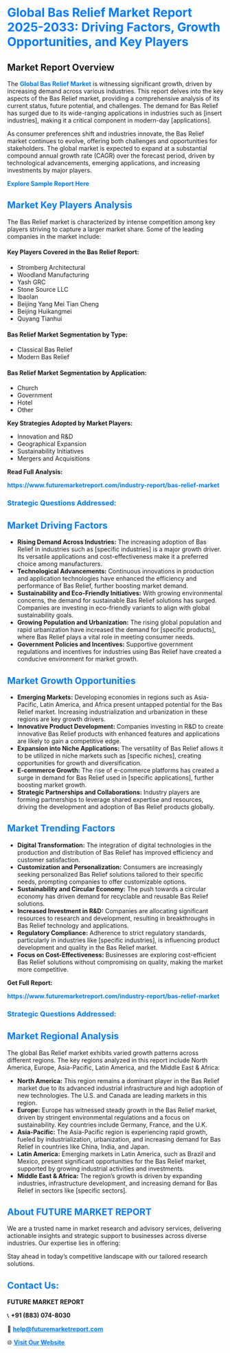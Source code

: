 <h1 style="color: #007BFF;">Global Bas Relief Market Report 2025-2033: Driving Factors, Growth Opportunities, and Key Players</h1>

<section id="overview">
<h2>Market Report Overview</h2>
<p>The <a href="https://www.futuremarketreport.com/industry-report/bas-relief-market" style="color: #007BFF; text-decoration: none;"><strong>Global Bas Relief Market</strong></a> is witnessing significant growth, driven by increasing demand across various industries. This report delves into the key aspects of the Bas Relief market, providing a comprehensive analysis of its current status, future potential, and challenges. The demand for Bas Relief has surged due to its wide-ranging applications in industries such as [insert industries], making it a critical component in modern-day [applications].</p>
<p>As consumer preferences shift and industries innovate, the Bas Relief market continues to evolve, offering both challenges and opportunities for stakeholders. The global market is expected to expand at a substantial compound annual growth rate (CAGR) over the forecast period, driven by technological advancements, emerging applications, and increasing investments by major players.</p>
</section>

<section id="overview">
<p><a href="https://www.futuremarketreport.com/request-sample/reportId=102609" style="color: #007BFF; text-decoration: none;"><strong>Explore Sample Report Here</strong></a></p>
</section>

<section id="key-players">
<h2 style="color: #007BFF;">Market Key Players Analysis</h2>
<p>The Bas Relief market is characterized by intense competition among key players striving to capture a larger market share. Some of the leading companies in the market include:</p>
<h4>Key Players Covered in the Bas Relief Report:</h4>
<ul><li>Stromberg Architectural</li><li>Woodland Manufacturing</li><li>Yash GRC</li><li>Stone Source LLC</li><li>Ibaolan</li><li>Beijing Yang Mei Tian Cheng</li><li>Beijing Huikangmei</li><li>Quyang Tianhui</li></ul>
<h4>Bas Relief Market Segmentation by Type:</h4>
<ul><li>Classical Bas Relief</li><li>Modern Bas Relief</li></ul>

<h4>Bas Relief Market Segmentation by Application:</h4>
<ul><li>Church</li><li>Government</li><li>Hotel</li><li>Other</li></ul>
<p><strong>Key Strategies Adopted by Market Players:</strong></p>
<ul>
<li>Innovation and R&D</li>
<li>Geographical Expansion</li>
<li>Sustainability Initiatives</li>
<li>Mergers and Acquisitions</li>
</ul>
</section>

<section>
<p><strong>Read Full Analysis: </strong></p><a href="https://www.futuremarketreport.com/industry-report/bas-relief-market" style="color: #007BFF; text-decoration: none;"><strong>https://www.futuremarketreport.com/industry-report/bas-relief-market</strong></a>
<h3 style="color: #007BFF;">Strategic Questions Addressed:</h3>
</section>

<section id="driving-factors">
<h2 style="color: #007BFF;">Market Driving Factors</h2>
<ul>
<li><strong>Rising Demand Across Industries:</strong> The increasing adoption of Bas Relief in industries such as [specific industries] is a major growth driver. Its versatile applications and cost-effectiveness make it a preferred choice among manufacturers.</li>
<li><strong>Technological Advancements:</strong> Continuous innovations in production and application technologies have enhanced the efficiency and performance of Bas Relief, further boosting market demand.</li>
<li><strong>Sustainability and Eco-Friendly Initiatives:</strong> With growing environmental concerns, the demand for sustainable Bas Relief solutions has surged. Companies are investing in eco-friendly variants to align with global sustainability goals.</li>
<li><strong>Growing Population and Urbanization:</strong> The rising global population and rapid urbanization have increased the demand for [specific products], where Bas Relief plays a vital role in meeting consumer needs.</li>
<li><strong>Government Policies and Incentives:</strong> Supportive government regulations and incentives for industries using Bas Relief have created a conducive environment for market growth.</li>
</ul>
</section>

<section id="growth-opportunities">
<h2 style="color: #007BFF;">Market Growth Opportunities</h2>
<ul>
<li><strong>Emerging Markets:</strong> Developing economies in regions such as Asia-Pacific, Latin America, and Africa present untapped potential for the Bas Relief market. Increasing industrialization and urbanization in these regions are key growth drivers.</li>
<li><strong>Innovative Product Development:</strong> Companies investing in R&D to create innovative Bas Relief products with enhanced features and applications are likely to gain a competitive edge.</li>
<li><strong>Expansion into Niche Applications:</strong> The versatility of Bas Relief allows it to be utilized in niche markets such as [specific niches], creating opportunities for growth and diversification.</li>
<li><strong>E-commerce Growth:</strong> The rise of e-commerce platforms has created a surge in demand for Bas Relief used in [specific applications], further boosting market growth.</li>
<li><strong>Strategic Partnerships and Collaborations:</strong> Industry players are forming partnerships to leverage shared expertise and resources, driving the development and adoption of Bas Relief products globally.</li>
</ul>
</section>

<section id="trending-factors">
<h2 style="color: #007BFF;">Market Trending Factors</h2>
<ul>
<li><strong>Digital Transformation:</strong> The integration of digital technologies in the production and distribution of Bas Relief has improved efficiency and customer satisfaction.</li>
<li><strong>Customization and Personalization:</strong> Consumers are increasingly seeking personalized Bas Relief solutions tailored to their specific needs, prompting companies to offer customizable options.</li>
<li><strong>Sustainability and Circular Economy:</strong> The push towards a circular economy has driven demand for recyclable and reusable Bas Relief solutions.</li>
<li><strong>Increased Investment in R&D:</strong> Companies are allocating significant resources to research and development, resulting in breakthroughs in Bas Relief technology and applications.</li>
<li><strong>Regulatory Compliance:</strong> Adherence to strict regulatory standards, particularly in industries like [specific industries], is influencing product development and quality in the Bas Relief market.</li>
<li><strong>Focus on Cost-Effectiveness:</strong> Businesses are exploring cost-efficient Bas Relief solutions without compromising on quality, making the market more competitive.</li>
</ul>
</section>

<section>
<p><strong>Get Full Report: </strong></p><a href="https://www.futuremarketreport.com/industry-report/bas-relief-market" style="color: #007BFF; text-decoration: none;"><strong>https://www.futuremarketreport.com/industry-report/bas-relief-market</strong></a>
<h3 style="color: #007BFF;">Strategic Questions Addressed:</h3>
</section>


<section id="regional-analysis">
<h2 style="color: #007BFF;">Market Regional Analysis</h2>
<p>The global Bas Relief market exhibits varied growth patterns across different regions. The key regions analyzed in this report include North America, Europe, Asia-Pacific, Latin America, and the Middle East & Africa:</p>
<ul>
<li><strong>North America:</strong> This region remains a dominant player in the Bas Relief market due to its advanced industrial infrastructure and high adoption of new technologies. The U.S. and Canada are leading markets in this region.</li>
<li><strong>Europe:</strong> Europe has witnessed steady growth in the Bas Relief market, driven by stringent environmental regulations and a focus on sustainability. Key countries include Germany, France, and the U.K.</li>
<li><strong>Asia-Pacific:</strong> The Asia-Pacific region is experiencing rapid growth, fueled by industrialization, urbanization, and increasing demand for Bas Relief in countries like China, India, and Japan.</li>
<li><strong>Latin America:</strong> Emerging markets in Latin America, such as Brazil and Mexico, present significant opportunities for the Bas Relief market, supported by growing industrial activities and investments.</li>
<li><strong>Middle East & Africa:</strong> The region’s growth is driven by expanding industries, infrastructure development, and increasing demand for Bas Relief in sectors like [specific sectors].</li>
</ul>
</section>

<footer>
<h2 style="color: #007BFF;">About FUTURE MARKET REPORT</h2>
<p>We are a trusted name in market research and advisory services, delivering actionable insights and strategic support to businesses across diverse industries. Our expertise lies in offering:</p>

<p>Stay ahead in today’s competitive landscape with our tailored research solutions.</p>

<h2 style="color: #007BFF;">Contact Us:</h2>
<p><strong>FUTURE MARKET REPORT</strong></p>
<p>📞 <strong>+91 (883) 074-8030</strong></p>
<p>📧 <strong><a href="mailto:help@futuremarketreport.com" style="color: #007BFF;">help@futuremarketreport.com</a></strong></p>
<p>🌐 <strong><a href="https://www.futuremarketreport.com/" style="color: #007BFF;">Visit Our Website</a></strong></p>
</footer>